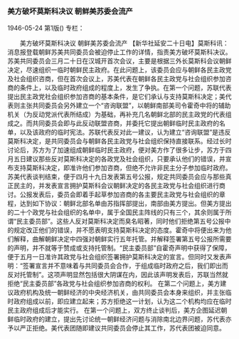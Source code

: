 ### 美方破坏莫斯科决议  朝鲜美苏委会流产

1946-05-24
第1版()
专栏：

　　美方破坏莫斯科决议
    朝鲜美苏委会流产
    【新华社延安二十日电】莫斯科讯：消息报登载朝鲜苏美共同委员会被迫停止工作的详情，指责美方破坏莫斯科决议。苏美共同委员会三月二十日在汉城开首次会议，主要是根据三外长莫斯科会议朝鲜决定，尽速组织一临时朝鲜民主政府。在此问题上，该委员会应与朝鲜各民主政党及社会组织咨商，但在首次会议上，苏美代表在朝鲜各民主政党与社会组织参加咨商的条件上，以及临时政府组成的程度上，发生了争执。在第一个问题，苏联代表提出民主政党社会组织参加咨商的基本条件，是它们承认与支持莫斯科决定；美代表则主张共同委员会另外建立一个“咨询联盟”，以朝鲜南部美司令霍奇中将的辅助机关（为反动党派代表所结成）为基础，再补充几名朝鲜北部的民主政党的代表组成之。而共同委员会即与此反动联盟咨商，并委托它提出朝鲜临时民主政府的名单，以及该政府的临时宪法。苏联代表反对此一建议，认为建立“咨询联盟”是违反莫斯科决定，是共同委员会与朝鲜各民主政党与社会组织保持直接联系。经过长时讨论后，苏方为了加速组成朝鲜临时民主政府，便对美方作了很多让步，苏方于四月五日建议那些反对莫斯科决定的各政党及社会组织，只要承认他们的错误，并宣布支持莫斯科决定，即准许他们参加咨商，但绝不允许非民主分子参加临时政府。苏美代表谈判结束，便于四月十九日发表第五号公报，规定共同委员会应与那些真正民主的，并发表宣言拥护莫斯科会议朝鲜决定的各民主政党与社会组织进行商讨。公报发表后，委员会即着手起草参加咨商的各主要民主政党与社会组织的章程，达到如下协议：朝鲜北部名单由苏指挥部提出，南部由美方提出。但美方提出的二十个政党与社会组织的名单中，属于全国民主阵线的只有三个，其余则属于所谓“民主委员部”。这些人反对莫斯科决定而臭名昭著，同时他们拒绝第五号公报中的规定改正他们的错误，并不愿表明支持莫斯科决定的态度。霍奇中将便出来为他们解释，曲解朝鲜决定中四强对朝鲜实行五年托管。并解释签署第五号公报所需要的声明，并不就等于赞成或支持托管制。“民主委员部”自霍奇声明中获得了保障，便于五月一日准许其政党与社会组织签署拥护莫斯科决定的宣言。但同时又发表声明：“签署宣言并不意味着与共同委员会合作，于组成临时政府之后，我们即出而反对托管制”。这项声明显然包括很大阴谋在内，因此该声明发表后，苏联当然就拒绝“民主委员部”各政党与社会组织参加咨商的权利。
    在第二个问题上，美方建议政府机构及统一朝鲜经济的中央经济机关，由共同委员会本身来组织，并主张临时政府组成以前，即应建立起来；苏方拒绝这一计划，认为这二个机构均应在临时民主政府组成后才能实行。
    在第一个问题上，双方终止谈判后，美方企图延迟朝鲜临时政府的建立，提出先讨论统一朝鲜经济问题与消除南北边界问题，苏代表亦予以严正拒绝。美代表团随即建议共同委员会停止其工作，苏代表团被迫同意。
